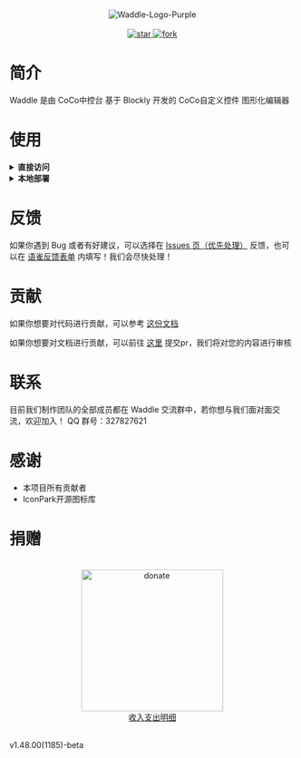<p align="center">
    <br>
    <img alt="Waddle-Logo-Purple" src="https://waddle.coco-central.cn/static/img/logo/logo-purple-full.png"/>
    <br>
    <br>
    <a href='https://gitee.com/coco-central/waddle/stargazers'>
    <img src='https://gitee.com/coco-central/waddle/badge/star.svg?theme=white' alt='star'></img>
    </a>
    <a href='https://gitee.com/coco-central/waddle/members'>
    <img src='https://gitee.com/coco-central/waddle/badge/fork.svg?theme=white' alt='fork'></img>
    </a>
    <br>
</p>

# 简介

Waddle 是由 CoCo中控台 基于 Blockly 开发的 CoCo自定义控件 图形化编辑器

# 使用

<details>
  <summary>
    <strong>直接访问</strong>
  </summary><br>如果你想要直接访问稳定版：
  <ul>
    <li>
      请前往<a href="https://waddle.coco-central.cn">https://waddle.coco-central.cn</a>查看</li>
  </ul>
  </summary><br>如果你想要查看最新的开发版：
  <ul>
    <li>
      请前往<a href="https://waddle-beta.coco-central.cn">https://waddle-beta.coco-central.cn</a>查看</li>
  </ul>
</details>

<details>
  <summary>
    <strong>本地部署</strong>
  </summary><br>如果你有本地部署访问的需求，请按照以下步骤进行
  <ol>
    <li>clone仓库（
      <a href="https://gitee.com/coco-central/waddle">https://gitee.com/coco-central/waddle</a>）</li>
    <li>打开项目文件夹</li>
    <li>在命令行运行命令 python -m http.server 8000 或双击运行 runserver.cmd</li>
    <li>确认8000端口没有占用（占用了请回到第三步自定义端口）</li>
    <li>浏览器打开
      <a href="http://localhost:8000">http://localhost:8000</a>即可</li>
  </ol>
</details>

# 反馈

如果你遇到 Bug 或者有好建议，可以选择在 [Issues 页（优先处理）](https://gitee.com/coco-central/waddle/issues) 反馈，也可以在 [语雀反馈表单](https://www.yuque.com/forms/share/21daa75d-9aac-4887-8eb9-77dd20e658ec) 内填写！我们会尽快处理！

# 贡献

如果你想要对代码进行贡献，可以参考 [这份文档](https://docs.coco-central.cn/waddle/#/dev/1-%E5%BC%80%E5%8F%91%E6%8C%87%E5%8D%97)

如果你想要对文档进行贡献，可以前往 [这里](https://gitee.com/coco-central/docs) 提交pr，我们将对您的内容进行审核

# 联系

目前我们制作团队的全部成员都在 Waddle 交流群中，若你想与我们面对面交流，欢迎加入！
QQ 群号：327827621

# 感谢

- 本项目所有贡献者
- IconPark开源图标库

# 捐赠

<p align="center">
  <br>
  <img alt="donate" src="https://waddle.coco-central.cn/static/img/donate.png" height="250" width="250" />
  <br>
  <a href="https://docs.coco-central.cn/waddle/#/appendix/3-%E6%89%93%E8%B5%8F%E6%94%B6%E5%85%A5%E6%94%AF%E5%87%BA%E6%98%8E%E7%BB%86">收入支出明细</a>
  <br>
</p>
<br>

<div class="waddle-version-bot">v1.48.00(1185)-beta</div>
